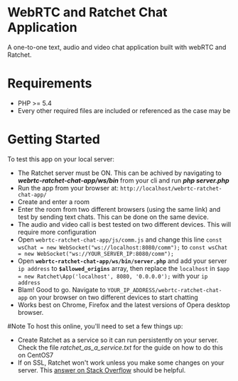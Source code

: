 # WebRTC and Ratchet Chat Application
A one-to-one text, audio and video chat application built with webRTC and Ratchet.

# Requirements
- PHP >= 5.4
- Every other required files are included or referenced as the case may be

# Getting Started
To test this app on your local server:
- The Ratchet server must be ON. This can be achived by navigating to *__webrtc-ratchet-chat-app/ws/bin__* from your cli and run *__php server.php__*
- Run the app from your browser at: `http://localhost/webrtc-ratchet-chat-app/`
- Create and enter a room
- Enter the room from two different browsers (using the same link) and test by sending text chats. This can be done on the same device.
- The audio and video call is best tested on two different devices. This will require more configuration
 - Open `webrtc-ratchet-chat-app/js/comm.js` and change this line `const wsChat = new WebSocket("ws://localhost:8080/comm");` to `const wsChat = new WebSocket("ws://YOUR_SERVER_IP:8080/comm");`
 - Open __`webrtc-ratchet-chat-app/ws/bin/server.php`__ and add your server `ip address` to __`$allowed_origins`__ array, then replace the `localhost` in `$app = new Ratchet\App('localhost', 8080, '0.0.0.0');` with your `ip address`
 - Blam! Good to go. Navigate to `YOUR_IP_ADDRESS/webrtc-ratchet-chat-app` on your browser on two different devices to start chatting
- Works best on Chrome, Firefox and the latest versions of Opera desktop browser.


#Note
To host this online, you'll need to set a few things up:
- Create Ratchet as a service so it can run persistently on your server. Check the file *ratchet_as_a_service.txt* for the guide on how to do this on CentOS7
- If on SSL, Ratchet won't work unless you make some changes on your server. This [answer on Stack Overflow](https://stackoverflow.com/questions/16979793/php-ratchet-websocket-ssl-connect) should be helpful.
